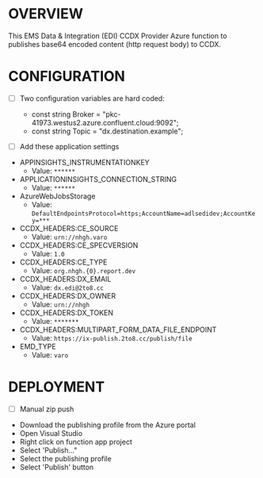 # OVERVIEW

This EMS Data & Integration (EDI) CCDX Provider Azure function to publishes base64 encoded content (http request body) to CCDX. 

# CONFIGURATION

- [ ] Two configuration variables are hard coded:

  - const string Broker = "pkc-41973.westus2.azure.confluent.cloud:9092";
  - const string Topic = "dx.destination.example";

- [ ]  Add these application settings
  - APPINSIGHTS_INSTRUMENTATIONKEY
    - Value: `******`
  - APPLICATIONINSIGHTS_CONNECTION_STRING
    - Value: `******`
  - AzureWebJobsStorage
    - Value: `DefaultEndpointsProtocol=https;AccountName=adlsedidev;AccountKey=***`
  - CCDX_HEADERS:CE_SOURCE
    - Value: `urn://nhgh.varo`
  - CCDX_HEADERS:CE_SPECVERSION
    - Value: `1.0`
  - CCDX_HEADERS:CE_TYPE
    - Value: `org.nhgh.{0}.report.dev`
  - CCDX_HEADERS:DX_EMAIL
    - Value: `dx.edi@2to8.cc`
  - CCDX_HEADERS:DX_OWNER
    - Value: `urn://nhgh`
  - CCDX_HEADERS:DX_TOKEN
    - Value: `*******`
  - CCDX_HEADERS:MULTIPART_FORM_DATA_FILE_ENDPOINT
    - Value: `https://ix-publish.2to8.cc/publish/file`
  - EMD_TYPE
    - Value: `varo`
  
# DEPLOYMENT
- [ ]  Manual zip push
  - Download the publishing profile from the Azure portal
  - Open Visual Studio
  - Right click on function app project
  - Select 'Publish..."
  - Select the publishing profile
  - Select 'Publish' button
